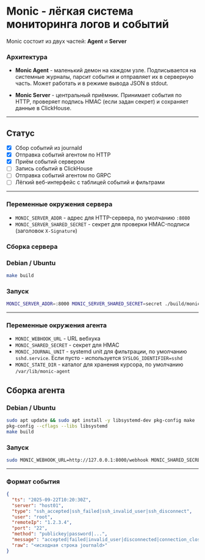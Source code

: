 # Monic - лёгкая система мониторинга логов и событий

Monic состоит из двух частей: **Agent** и **Server**

### Архитектура

- **Monic Agent** - маленький демон на каждом узле.
  Подписывается на системные журналы, парсит события и отправляет их в серверную часть.
  Может работать и в режиме вывода JSON в stdout.

- **Monic Server** - центральный приёмник.
  Принимает события по HTTP, проверяет подпись HMAC (если задан секрет) и сохраняет данные в ClickHouse.

---

## Статус

- [x] Сбор событий из journald
- [x] Отправка событий агентом по HTTP
- [x] Приём событий сервером
- [ ] Запись событий в ClickHouse
- [ ] Отправка событий агентом по GRPC
- [ ] Лёгкий веб-интерфейс с таблицей событий и фильтрами

---

### Переменные окружения сервера

- `MONIC_SERVER_ADDR` - адрес для HTTP-сервера, по умолчанию `:8080`
- `MONIC_SERVER_SHARED_SECRET` - секрет для проверки HMAC-подписи (заголовок `X-Signature`)

### Сборка сервера

### Debian / Ubuntu

```bash
make build
```

### Запуск

```bash
MONIC_SERVER_ADDR=:8000 MONIC_SERVER_SHARED_SECRET=secret ./build/monic-server
```

---

### Переменные окружения агента

- `MONIC_WEBHOOK_URL` - URL вебхука
- `MONIC_SHARED_SECRET` - секрет для HMAC
- `MONIC_JOURNAL_UNIT` - systemd unit для фильтрации, по умолчанию `sshd.service`.
  Если пусто - используется `SYSLOG_IDENTIFIER=sshd`
- `MONIC_STATE_DIR` - каталог для хранения курсора, по умолчанию `/var/lib/monic-agent`

## Сборка агента

### Debian / Ubuntu

```bash
sudo apt update && sudo apt install -y libsystemd-dev pkg-config make
pkg-config --cflags --libs libsystemd
make build
```

### Запуск

```bash
sudo MONIC_WEBHOOK_URL=http://127.0.0.1:8000/webhook MONIC_SHARED_SECRET=secret ./build/monic-agent
```

---

### Формат события

```json
{
  "ts": "2025-09-22T10:20:30Z",
  "server": "host01",
  "type": "ssh_accepted|ssh_failed|ssh_invalid_user|ssh_disconnect",
  "user": "root",
  "remoteIp": "1.2.3.4",
  "port": "22",
  "method": "publickey|password|...",
  "message": "accepted|failed|invalid_user|disconnected|connection_closed",
  "raw": "<исходная строка journald>"
}
```